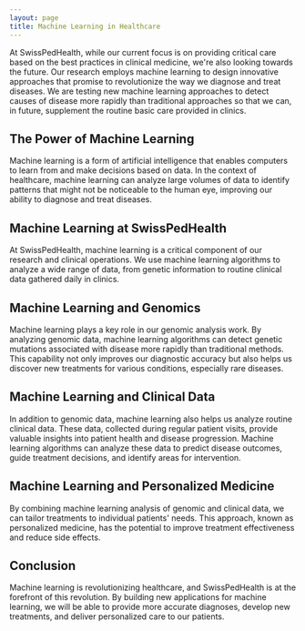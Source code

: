 ```yaml
---
layout: page
title: Machine Learning in Healthcare
---
```


At SwissPedHealth, while our current focus is on providing critical care based on the best practices in clinical medicine, we're also looking towards the future. Our research employs machine learning to design innovative approaches that promise to revolutionize the way we diagnose and treat diseases. We are testing new machine learning approaches to detect causes of disease more rapidly than traditional approaches so that we can, in future, supplement the routine basic care provided in clinics.

## The Power of Machine Learning

Machine learning is a form of artificial intelligence that enables computers to learn from and make decisions based on data. In the context of healthcare, machine learning can analyze large volumes of data to identify patterns that might not be noticeable to the human eye, improving our ability to diagnose and treat diseases.

## Machine Learning at SwissPedHealth

At SwissPedHealth, machine learning is a critical component of our research and clinical operations. We use machine learning algorithms to analyze a wide range of data, from genetic information to routine clinical data gathered daily in clinics.

## Machine Learning and Genomics

Machine learning plays a key role in our genomic analysis work. By analyzing genomic data, machine learning algorithms can detect genetic mutations associated with disease more rapidly than traditional methods. This capability not only improves our diagnostic accuracy but also helps us discover new treatments for various conditions, especially rare diseases.

## Machine Learning and Clinical Data

In addition to genomic data, machine learning also helps us analyze routine clinical data. These data, collected during regular patient visits, provide valuable insights into patient health and disease progression. Machine learning algorithms can analyze these data to predict disease outcomes, guide treatment decisions, and identify areas for intervention.

## Machine Learning and Personalized Medicine

By combining machine learning analysis of genomic and clinical data, we can tailor treatments to individual patients' needs. This approach, known as personalized medicine, has the potential to improve treatment effectiveness and reduce side effects.

## Conclusion

Machine learning is revolutionizing healthcare, and SwissPedHealth is at the forefront of this revolution. By building new applications for machine learning, we will be able to provide more accurate diagnoses, develop new treatments, and deliver personalized care to our patients.

